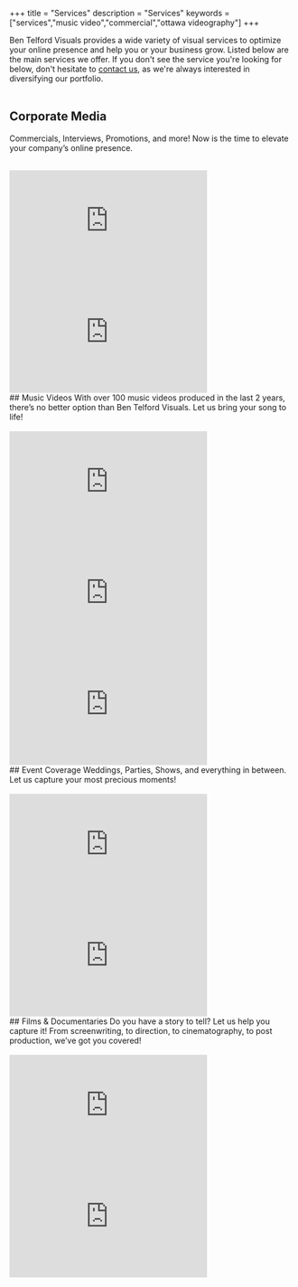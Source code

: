 +++
title = "Services"
description = "Services"
keywords = ["services","music video","commercial","ottawa videography"]
+++

Ben Telford Visuals provides a wide variety of visual services to optimize your online presence and help you or your business grow. Listed below are the main services we offer. If you don't see the service you're looking for below, don't hesitate to <a href="https://benjamintelford.com/contact/">contact us</a>, as we're always interested in diversifying our portfolio.
<br>
<br>
## Corporate Media
Commercials, Interviews, Promotions, and more! Now is the time to elevate your company’s online presence.
<br>
<br>
<iframe width="350" height="197" src="https://www.youtube.com/embed/y1ot1i-4I68" frameborder="0" allow="accelerometer; autoplay; clipboard-write; encrypted-media; gyroscope; picture-in-picture" allowfullscreen></iframe>
<iframe width="350" height="197" src="https://www.youtube.com/embed/JAECdHV6KYA" frameborder="0" allow="accelerometer; autoplay; clipboard-write; encrypted-media; gyroscope; picture-in-picture" allowfullscreen></iframe>
<br>
## Music Videos
With over 100 music videos produced in the last 2 years, there’s no better option than Ben Telford Visuals. Let us bring your song to life!
<br>
<br>
<iframe width="350" height="197" src="https://www.youtube.com/embed/8Mh17M9pOok" frameborder="0" allow="accelerometer; autoplay; clipboard-write; encrypted-media; gyroscope; picture-in-picture" allowfullscreen></iframe>
<iframe width="350" height="197" src="https://www.youtube.com/embed/Iz-w_MedFio" frameborder="0" allow="accelerometer; autoplay; clipboard-write; encrypted-media; gyroscope; picture-in-picture" allowfullscreen></iframe>
<iframe width="350" height="197" src="https://www.youtube.com/embed/5hVKFt-Abkc" frameborder="0" allow="accelerometer; autoplay; clipboard-write; encrypted-media; gyroscope; picture-in-picture" allowfullscreen></iframe>
<br>
## Event Coverage
Weddings, Parties, Shows, and everything in between. Let us capture your most precious moments!
<br>
<br>
<iframe width="350" height="197" src="https://www.youtube.com/embed/T0C6odyp9Tk" frameborder="0" allow="accelerometer; autoplay; clipboard-write; encrypted-media; gyroscope; picture-in-picture" allowfullscreen></iframe>
<iframe width="350" height="197" src="https://www.youtube.com/embed/c1McfK8AH4U" frameborder="0" allow="accelerometer; autoplay; clipboard-write; encrypted-media; gyroscope; picture-in-picture" allowfullscreen></iframe>
<br>
## Films & Documentaries
Do you have a story to tell? Let us help you capture it! From screenwriting, to direction, to cinematography, to post production, we’ve got you covered!
<br>
<br>
<iframe width="350" height="197" src="https://www.youtube.com/embed/4oW4tG7dreU" frameborder="0" allow="accelerometer; autoplay; clipboard-write; encrypted-media; gyroscope; picture-in-picture" allowfullscreen></iframe>
<iframe width="350" height="197" src="https://www.youtube.com/embed/g1_IuzkDxi4" frameborder="0" allow="accelerometer; autoplay; clipboard-write; encrypted-media; gyroscope; picture-in-picture" allowfullscreen></iframe>

